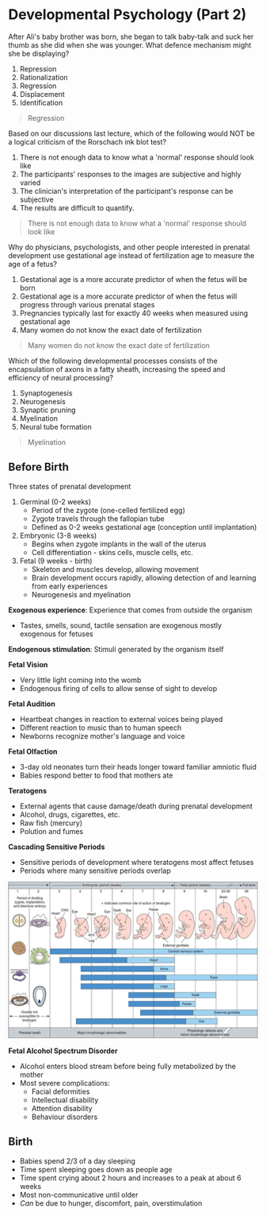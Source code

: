 # Developmental Psychology (Part 2)
After Ali's baby brother was born, she began to talk baby-talk and suck her thumb as she did when she
was younger. What defence mechanism might she be displaying?
1. Repression
2. Rationalization
3. Regression
4. Displacement
5. Identification
> Regression

Based on our discussions last lecture, which of the following would NOT be a logical criticism of the
Rorschach ink blot test?
1. There is not enough data to know what a 'normal' response should look like
2. The participants' responses to the images are subjective and highly varied
3. The clinician's interpretation of the participant's response can be subjective
4. The results are difficult to quantify.
> There is not enough data to know what a 'normal' response should look like

Why do physicians, psychologists, and other people interested in prenatal development use gestational
age instead of fertilization age to measure the age of a fetus?
1. Gestational age is a more accurate predictor of when the fetus will be born
2. Gestational age is a more accurate predictor of when the fetus will progress through various prenatal stages
3. Pregnancies typically last for exactly 40 weeks when measured using gestational age
4. Many women do not know the exact date of fertilization
> Many women do not know the exact date of fertilization

Which of the following developmental processes consists of the encapsulation of axons in a fatty
sheath, increasing the speed and efficiency of neural processing?
1. Synaptogenesis
2. Neurogenesis
3. Synaptic pruning
4. Myelination
5. Neural tube formation
> Myelination

## Before Birth
Three states of prenatal development
1. Germinal (0-2 weeks)
    * Period of the zygote (one-celled fertilized egg)
    * Zygote travels through the fallopian tube
    * Defined as 0-2 weeks gestational age (conception until implantation)
2. Embryonic (3-8 weeks)
    * Begins when zygote implants in the wall of the uterus
    * Cell differentiation - skins cells, muscle cells, etc.
3. Fetal (9 weeks - birth)
    * Skeleton and muscles develop, allowing movement
    * Brain development occurs rapidly, allowing detection of and learning from early experiences
    * Neurogenesis and myelination

**Exogenous experience**: Experience that comes from outside the organism
* Tastes, smells, sound, tactile sensation are exogenous mostly exogenous for fetuses

**Endogenous stimulation**: Stimuli generated by the organism itself

**Fetal Vision**
* Very little light coming into the womb
* Endogenous firing of cells to allow sense of sight to develop

**Fetal Audition**
* Heartbeat changes in reaction to external voices being played
* Different reaction to music than to human speech
* Newborns recognize mother's language and voice

**Fetal Olfaction**
* 3-day old neonates turn their heads longer toward familiar amniotic fluid
* Babies respond better to food that mothers ate

**Teratogens**
* External agents that cause damage/death during prenatal development
* Alcohol, drugs, cigarettes, etc.
* Raw fish (mercury)
* Polution and fumes

**Cascading Sensitive Periods**
* Sensitive periods of development where teratogens most affect fetuses
* Periods where many sensitive periods overlap

![cascading](./pictures/teratogen-table.jpeg)

**Fetal Alcohol Spectrum Disorder**
* Alcohol enters blood stream before being fully metabolized by the mother
* Most severe complications:
    * Facial deformities
    * Intellectual disability
    * Attention disability
    * Behaviour disorders

## Birth
* Babies spend 2/3 of a day sleeping
* Time spent sleeping goes down as people age
* Time spent crying about 2 hours and increases to a peak at about 6 weeks
* Most non-communicative until older
* *Can* be due to hunger, discomfort, pain, overstimulation

